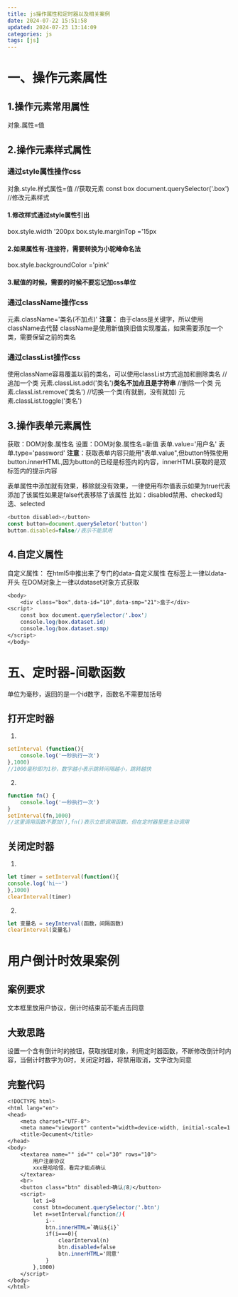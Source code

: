 ```yaml
---
title: js操作属性和定时器以及相关案例
date: 2024-07-22 15:51:58
updated: 2024-07-23 13:14:09
categories: js
tags: [js]
---
```

# 一、操作元素属性


## 1.操作元素常用属性


对象.属性=值
## 2.操作元素样式属性


### 通过style属性操作css


对象.style.样式属性=值
//获取元素
const box document.querySelector('.box')
//修改元素样式
#### 1.修改样式通过style属性引出


box.style.width '200px
box.style.marginTop ='15px
#### 2.如果属性有-连接符，需要转换为小驼峰命名法


box.style.backgroundColor ='pink'
#### 3.赋值的时候，需要的时候不要忘记加css单位


### 通过className操作css


元素.className='类名(不加点)'
**注意：**
由于class是关键字，所以使用className去代替
className是使用新值换旧值实现覆盖，如果需要添加一个类，需要保留之前的类名

### 通过classList操作css


使用className容易覆盖以前的类名，可以使用classList方式追加和删除类名
//追加一个类
元素.classList.add('类名')**类名不加点且是字符串**
//删除一个类
元素.classList.remove('类名')
//切换一个类(有就删，没有就加)
元素.classList.toggle('类名')

## 3.操作表单元素属性


获取：DOM对象.属性名
设置：DOM对象.属性名=新值
表单.value='用户名'
表单.type='password'
**注意**：获取表单内容只能用"表单.value",但button特殊使用button.innerHTML,因为button的已经是标签内的内容，innerHTML获取的是双标签内的提示内容

表单属性中添加就有效果，移除就没有效果，一律使用布尔值表示如果为true代表添加了该属性如果是false代表移除了该属性
比如：disabled禁用、checked勾选、selected

```javascript
<button disabled></button>
const button=document.querySeletor('button')
button.disabled=false//表示不能禁用
```

## 4.自定义属性


自定义属性：
在html5中推出来了专门的data-自定义属性
在标签上一律以data-开头
在DOM对象上一律以dataset对象方式获取

```css
<body>
    <div class="box",data-id="10",data-smp="21">盒子</div>
<script>
    const box document.querySelector('.box')
    console.log(box.dataset.id)
    console.log(box.dataset.smp)
</script>
</body>
```

# 五、定时器-间歇函数


单位为毫秒，返回的是一个id数字，函数名不需要加括号
## 打开定时器


1. 
```javascript
setInterval (function(){
    console.log('一秒执行一次')
},1000)
//1000毫秒即为1秒，数字越小表示跳转间隔越小，跳转越快
```

2. 
```javascript
function fn() {
    console.log('一秒执行一次')
}
setInterval(fn,1000)
//这里调用函数不要加(),fn()表示立即调用函数，但在定时器里是主动调用
```
## 关闭定时器


1. 
```javascript
let timer = setInterval(function(){
console.log('hi~~')
},1000)
clearInterval(timer)
```

2. 
```javascript
let 变量名 = seyInterval(函数，间隔函数)
clearInterval(变量名)
```

# 用户倒计时效果案例


## 案例要求


文本框里放用户协议，倒计时结束前不能点击同意
## 大致思路


设置一个含有倒计时的按钮，获取按钮对象，利用定时器函数，不断修改倒计时内容，当倒计时数字为0时，关闭定时器，将禁用取消，文字改为同意


## 完整代码

```css
<!DOCTYPE html>
<html lang="en">
<head>
    <meta charset="UTF-8">
    <meta name="viewport" content="width=device-width, initial-scale=1.0">
    <title>Document</title>
</head>
<body>
    <textarea name="" id="" col="30" rows="10">
        用户注册协议
        xxx是哈哈怪，看完才能点确认
    </textarea>
    <br>
    <button class="btn" disabled>确认(8)</button>
    <script>
        let i=8
        const btn=document.querySelector('.btn')
        let n=setInterval(function(){
            i--
            btn.innerHTML=`确认${i}`
            if(i===0){
                clearInterval(n)
                btn.disabled=false
                btn.innerHTML='同意'
            }
        },1000)
    </script>
</body>
</html>
```
